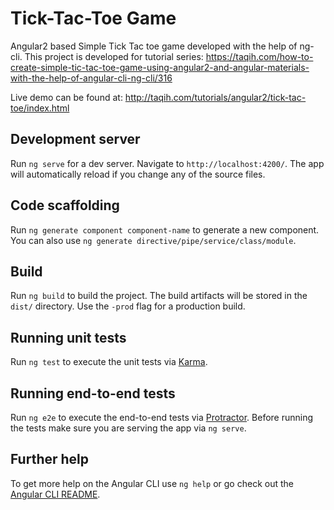 # Tick-Tac-Toe Game

Angular2 based Simple Tick Tac toe game developed with the help of ng-cli. This project is developed for tutorial series:
https://taqih.com/how-to-create-simple-tic-tac-toe-game-using-angular2-and-angular-materials-with-the-help-of-angular-cli-ng-cli/316

Live demo can be found at: http://taqih.com/tutorials/angular2/tick-tac-toe/index.html

## Development server
Run `ng serve` for a dev server. Navigate to `http://localhost:4200/`. The app will automatically reload if you change any of the source files.

## Code scaffolding

Run `ng generate component component-name` to generate a new component. You can also use `ng generate directive/pipe/service/class/module`.

## Build

Run `ng build` to build the project. The build artifacts will be stored in the `dist/` directory. Use the `-prod` flag for a production build.

## Running unit tests

Run `ng test` to execute the unit tests via [Karma](https://karma-runner.github.io).

## Running end-to-end tests

Run `ng e2e` to execute the end-to-end tests via [Protractor](http://www.protractortest.org/).
Before running the tests make sure you are serving the app via `ng serve`.

## Further help

To get more help on the Angular CLI use `ng help` or go check out the [Angular CLI README](https://github.com/angular/angular-cli/blob/master/README.md).
